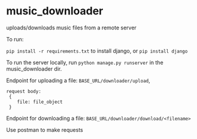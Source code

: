 # music_downloader
uploads/downloads music files from a remote server

To run:

`pip install -r requirements.txt` to install django, or `pip install django`



To run the server locally, run `python manage.py runserver` in the music_downloader dir.

Endpoint for uploading a file: `BASE_URL/downloader/upload`,

```buildoutcfg
request body:
 {
    file: file_object
 }
```

Endpoint for downloading a file: `BASE_URL/downloader/download/<filename>`

Use postman to make requests
